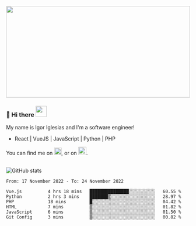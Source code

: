 <img src="https://c.tenor.com/KjVxfRrrncUAAAAd/matrix.gif" width="100%" height="250px">

### 🔭 Hi there <img src="https://raw.githubusercontent.com/MartinHeinz/MartinHeinz/master/wave.gif" width="30px">


My name is Igor Iglesias and I'm a software engineer!
<br>

<ul>
  <li> React | VueJS | JavaScript | Python | PHP </li>
</ul>
You can find me on <a href="https://twitter.com/IgorIglesias5"><img src="https://i.imgur.com/JLLlB5S.png" width="20px"></a>, or on <a href="https://www.linkedin.com/in/igor-iglesias-62478428/"><img src="https://i.imgur.com/PXyIkWx.png" width="22px"></a>.

<br>
<br>

![GitHub stats](https://github-readme-stats.vercel.app/api?username=igoiglesias&show_icons=true&count_private=true&theme=chartreuse-dark&hide_title=true)

<!--START_SECTION:waka-->

```text
From: 17 November 2022 - To: 24 November 2022

Vue.js          4 hrs 18 mins   ███████████████░░░░░░░░░░   60.55 %
Python          2 hrs 3 mins    ███████▒░░░░░░░░░░░░░░░░░   28.97 %
PHP             18 mins         █░░░░░░░░░░░░░░░░░░░░░░░░   04.42 %
HTML            7 mins          ▒░░░░░░░░░░░░░░░░░░░░░░░░   01.82 %
JavaScript      6 mins          ▒░░░░░░░░░░░░░░░░░░░░░░░░   01.50 %
Git Config      3 mins          ▒░░░░░░░░░░░░░░░░░░░░░░░░   00.82 %
```

<!--END_SECTION:waka-->
